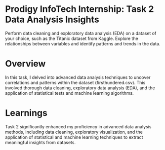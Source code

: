 # Prodigy InfoTech Internship: Task 2 Data Analysis Insights
Perform data cleaning and exploratory data analysis (EDA) on a dataset of your choice, such as the Titanic dataset from Kaggle. Explore the relationships between variables and identify patterns and trends in the data.

# Overview
In this task, I delved into advanced data analysis techniques to uncover correlations and patterns within the dataset (firsthundered.csv). This involved thorough data cleaning, exploratory data analysis (EDA), and the application of statistical tests and machine learning algorithms.

# Learnings
Task 2 significantly enhanced my proficiency in advanced data analysis methods, including data cleaning, exploratory visualization, and the application of statistical and machine learning techniques to extract meaningful insights from datasets.
